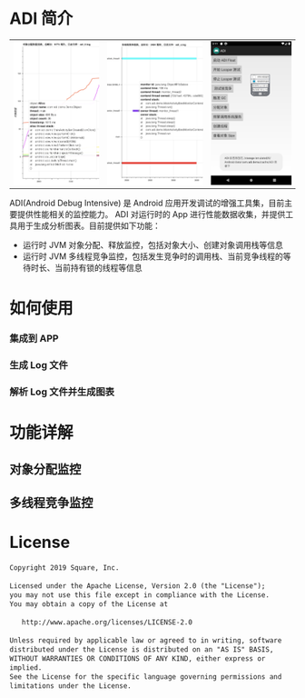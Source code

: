 # ADI 简介

<p>
<table cellspacing="10">
<tr>

  <td>
  <a href="doc/adi_对象分配.html">
  <img alt="colormapped image plot thumbnail" src="doc/对象分配与释放.png" />
  </a>
  </td>

  <td>
  <a href="https://bokeh.pydata.org/en/latest/docs/gallery/anscombe.html">
  <img alt="anscombe plot thumbnail" src="doc/多线程竞争.png" />
  </a>
  </td>

  <td>
  <a href="https://bokeh.pydata.org/en/latest/docs/gallery/stocks.html">
  <img alt="stocks plot thumbnail" src="doc/adi_screenshot.png" />
  </a>
  </td>

</tr>
</table>
</p>

ADI(Android Debug Intensive) 是 Android 应用开发调试的增强工具集，目前主要提供性能相关的监控能力。
ADI 对运行时的 App 进行性能数据收集，并提供工具用于生成分析图表。目前提供如下功能：
* 运行时 JVM 对象分配、释放监控，包括对象大小、创建对象调用栈等信息
* 运行时 JVM 多线程竞争监控，包括发生竞争时的调用栈、当前竞争线程的等待时长、当前持有锁的线程等信息
# 如何使用
### 集成到 APP
### 生成 Log 文件
### 解析 Log 文件并生成图表
# 功能详解
## 对象分配监控
## 多线程竞争监控

# License
```
Copyright 2019 Square, Inc.

Licensed under the Apache License, Version 2.0 (the "License");
you may not use this file except in compliance with the License.
You may obtain a copy of the License at

   http://www.apache.org/licenses/LICENSE-2.0

Unless required by applicable law or agreed to in writing, software
distributed under the License is distributed on an "AS IS" BASIS,
WITHOUT WARRANTIES OR CONDITIONS OF ANY KIND, either express or implied.
See the License for the specific language governing permissions and
limitations under the License.
```
